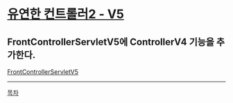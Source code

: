 # [유연한 컨트롤러2 - V5](Lecture-Note/4-7.md)

## FrontControllerServletV5에 ControllerV4 기능을 추가한다.     
[FrontControllerServletV5](../src/main/java/hello/servlet/web/frontcontroller/v5/adapter/FrontControllerServletV5.java)

---
[목차](../README.md)